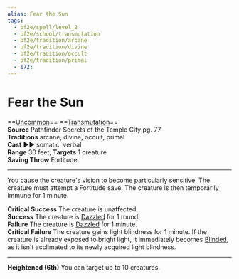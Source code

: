 ```yaml
---
alias: Fear the Sun
tags:
  - pf2e/spell/level_2
  - pf2e/school/transmutation
  - pf2e/tradition/arcane
  - pf2e/tradition/divine
  - pf2e/tradition/occult
  - pf2e/tradition/primal
  - 172:
---
```


# Fear the Sun

==[Uncommon](Uncommon.md)== ==[Transmutation](Transmutation.md)==  
__Source__ Pathfinder Secrets of the Temple City pg. 77  
**Traditions** arcane, divine, occult, primal  
**Cast** ►► somatic, verbal  
**Range** 30 feet; **Targets** 1 creature  
**Saving Throw** Fortitude

---

You cause the creature's vision to become particularly sensitive. The creature must attempt a Fortitude save. The creature is then temporarily immune for 1 minute.

**Critical Success** The creature is unaffected.  
**Success** The creature is [Dazzled](Dazzled.md) for 1 round.  
**Failure** The creature is [Dazzled](Dazzled.md) for 1 minute.  
**Critical Failure** The creature gains light blindness for 1 minute. If the creature is already exposed to bright light, it immediately becomes [Blinded](Blinded.md), as it isn't acclimated to its newly acquired light blindness.

<hr>

**Heightened (6th)** You can target up to 10 creatures.
